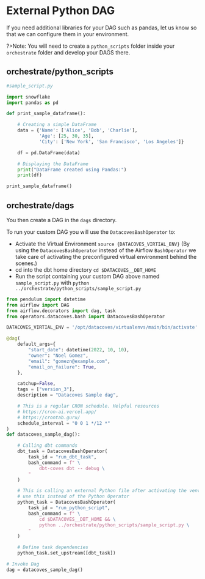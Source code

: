 # External Python DAG 

If you need additional libraries for your DAG such as pandas, let us know so that we can configure them in your environment. 

?>Note: You will need to create a `python_scripts` folder inside your `orchestrate` folder and develop your DAGS there.

## orchestrate/python_scripts

```python
#sample_script.py

import snowflake
import pandas as pd

def print_sample_dataframe():

    # Creating a simple DataFrame
    data = {'Name': ['Alice', 'Bob', 'Charlie'],
            'Age': [25, 30, 35],
            'City': ['New York', 'San Francisco', 'Los Angeles']}

    df = pd.DataFrame(data)

    # Displaying the DataFrame
    print("DataFrame created using Pandas:")
    print(df)

print_sample_dataframe()
```

## orchestrate/dags
You then create a DAG in the `dags` directory.

To run your custom DAG you will use the `DatacovesBashOperator` to:
- Activate the Virtual Environment `source {DATACOVES_VIRTIAL_ENV}` (By using the  `DatacovesBashOperator` instead of the Airflow `BashOperator` we take care of activating the preconfigured virtual environment behind the scenes.) 
- cd into the dbt home directory `cd $DATACOVES__DBT_HOME`
- Run the script containing your custom DAG above named `sample_script.py` with `python ../orchestrate/python_scripts/sample_script.py`

```python
from pendulum import datetime
from airflow import DAG
from airflow.decorators import dag, task
from operators.datacoves.bash import DatacovesBashOperator

DATACOVES_VIRTIAL_ENV = '/opt/datacoves/virtualenvs/main/bin/activate'

@dag(
    default_args={
        "start_date": datetime(2022, 10, 10),
        "owner": "Noel Gomez",
        "email": "gomezn@example.com",
        "email_on_failure": True,
    },

    catchup=False,
    tags = ["version_3"],
    description = "Datacoves Sample dag",

    # This is a regular CRON schedule. Helpful resources
    # https://cron-ai.vercel.app/
    # https://crontab.guru/
    schedule_interval = "0 0 1 */12 *"
)
def datacoves_sample_dag():

    # Calling dbt commands
    dbt_task = DatacovesBashOperator(
        task_id = "run_dbt_task",
        bash_command = f" \
            dbt-coves dbt -- debug \
        "
    )

    # This is calling an external Python file after activating the venv
    # use this instead of the Python Operator
    python_task = DatacovesBashOperator(
        task_id = "run_python_script",
        bash_command = f" \
            cd $DATACOVES__DBT_HOME && \
            python ../orchestrate/python_scripts/sample_script.py \
        "
    )

    # Define task dependencies
    python_task.set_upstream([dbt_task])

# Invoke Dag
dag = datacoves_sample_dag()
```

